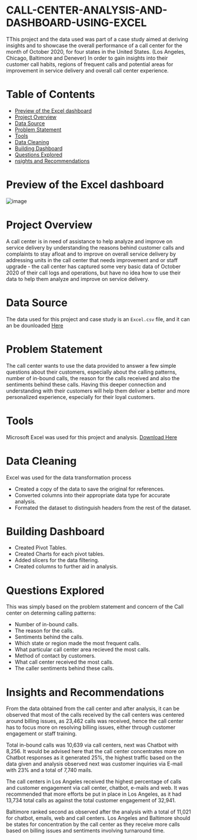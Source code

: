 # CALL-CENTER-ANALYSIS-AND-DASHBOARD-USING-EXCEL

TThis project and the data used was part of a case study aimed at deriving insights and to showcase the overall performance of a call center for the month of October 2020, for four states in the United States. (Los Angeles, Chicago, Baltimore and Denever) In order to gain insights into their customer call habits, regions of frequent calls and potential areas for improvement in service delivery and overall call center experience.

# Table of Contents
- [Preview of the Excel dashboard](#preview-of-the-excel-dashboard)
- [Project Overview](#project-overview)
- [Data Source](#data-source)
- [Problem Statement](#problem-statement)
- [Tools](#tools)
- [Data Cleaning](#data-cleaning)
- [Building Dashboard](#building-dashboard)
- [Questions Explored](#questions-explored)
- [nsights and Recommendations](#insights-and-recommendations)

# Preview of the Excel dashboard

![image](https://github.com/Nwarache/CALL-CENTER-ANALYSIS-AND-DASHBOARD-USING-EXCEL/assets/161589821/891887b1-a760-4417-940f-7e5ae449a0b3)


# Project Overview

A call center is in need of assistance to help analyze and improve on service delivery by understanding the reasons behind customer calls and complaints to stay afloat and to improve on overall service delivery by addressing units in the call center that needs improvement and or staff upgrade - the call center has captured some very basic data of October 2020 of their call logs and operations, but have no idea how to use their data to help them analyze and improve on service delivery. 

# Data Source

The data used for this project and case study is an `Excel.csv` file, and it can an be dounloaded [Here](https://www.kaggle.com)

# Problem Statement

The call center wants to use the data provided to answer a few simple questions about their customers, especially about the calling patterns, number of in-bound calls, the reason for the calls received and also the sentiments behind these calls. Having this deeper connection and understanding with their customers will help them deliver a better and more personalized experience, especially for their loyal customers.

# Tools

Microsoft Excel was used for this project and analysis. [Download Here](https://www.microsoft.com/en-us/microsoft-365/excel)

# Data Cleaning 

Excel was used for the data transformation process 

- Created a copy of the data to save the original for references.
- Converted columns into their appropriate data type for accurate analysis.
- Formated the dataset to distinguish headers from the rest of the dataset.

# Building Dashboard 

- Created Pivot Tables.
- Created Charts for each pivot tables.
- Added slicers for the data filtering.
- Created columns to further aid in analysis.

# Questions Explored

This was simply based on the problem statement and concern of the Call center on determing calling patterns: 

- Number of in-bound calls.
- The reason for the calls.
- Sentiments behind the calls.
- Which state or region made the most frequent calls.
- What particular call center area recieved the most calls.
- Method of contact by customers.
- What call center received the most calls.
- The caller sentiments behind these calls.

# Insights and Recommendations

From the data obtained from the call center and after analysis, it can be observed that most of the calls received by the call centers was centered around billing issues, as 23,462 calls was received, hence the call center has to focus more on resolving billing issues, either through customer engagement or staff training.

Total in-bound calls was 10,639 via call centers, next was Chatbot with 8,256. It would be advised here that the call center concentrates more on Chatbot responses as it generated 25%, the highest traffic based on the data given and analysis observed next was customer inquiries via E-mail with 23% and a total of 7,740 mails.

The call centers in Los Angeles received the highest percentage of calls and customer engagement via call center, chatbot, e-mails and web. It was recommended that more efforts be put in place in Los Angeles, as it had 13,734 total calls as against the total customer engagement of 32,941. 

Baltimore ranked second as observed after the analysis with a total of 11,021 for chatbot, emails, web and call centers.
Los Angeles and Baltimore should be states for concentration by the call center as they receive more calls based on billing issues and sentiments involving turnaround time.
